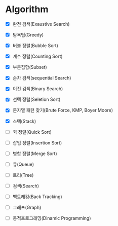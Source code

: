 # Algorithm

- [x] 완전 검색(Exaustive Search)
- [x] 탐욕법(Greedy)
- [x] 버블 정렬(Bubble Sort)
- [x] 계수 정렬(Counting Sort)
- [x] 부분집합(Subset)
- [x] 순차 검색(sequential Search)
- [x] 이진 검색(Binary Search)
- [x] 선택 정렬(Seletion Sort)
- [x] 문자열 패턴 찾기(Brute Force, KMP, Boyer Moore)
- [x] 스택(Stack)
- [ ] 퀵 정렬(Quick Sort)
- [ ] 삽입 정렬(Insertion Sort)
- [ ] 병합 정렬(Merge Sort)
- [ ] 큐(Queue)
- [ ] 트리(Tree)
- [ ] 검색(Search)
- [ ] 백트래킹(Back Tracking)
- [ ] 그래프(Graph)
- [ ] 동적프로그래밍(Dinamic Programming)

